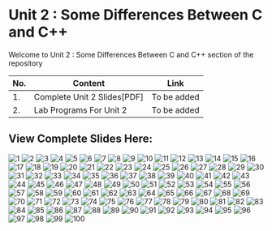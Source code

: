 # Unit 2 : Some Differences Between C and C++

Welcome to Unit 2 : Some Differences Between C and C++ section of the repository

|No.|Content|Link|
|--|-----|-----|
|1.|Complete Unit 2 Slides[PDF]|To be added|
|2.|Lab Programs For Unit 2|To be added|

## View Complete Slides Here:

![1](https://github.com/aryashah2k/OOP-In-CPlusPlus/blob/main/2.%20Some%20Differences%20Between%20C%20and%20C%2B%2B/assets/Slide1.JPG)
![2](https://github.com/aryashah2k/OOP-In-CPlusPlus/blob/main/2.%20Some%20Differences%20Between%20C%20and%20C%2B%2B/assets/Slide2.JPG)
![3](https://github.com/aryashah2k/OOP-In-CPlusPlus/blob/main/2.%20Some%20Differences%20Between%20C%20and%20C%2B%2B/assets/Slide3.JPG)
![4](https://github.com/aryashah2k/OOP-In-CPlusPlus/blob/main/2.%20Some%20Differences%20Between%20C%20and%20C%2B%2B/assets/Slide4.JPG)
![5](https://github.com/aryashah2k/OOP-In-CPlusPlus/blob/main/2.%20Some%20Differences%20Between%20C%20and%20C%2B%2B/assets/Slide5.JPG)
![6](https://github.com/aryashah2k/OOP-In-CPlusPlus/blob/main/2.%20Some%20Differences%20Between%20C%20and%20C%2B%2B/assets/Slide6.JPG)
![7](https://github.com/aryashah2k/OOP-In-CPlusPlus/blob/main/2.%20Some%20Differences%20Between%20C%20and%20C%2B%2B/assets/Slide7.JPG)
![8](https://github.com/aryashah2k/OOP-In-CPlusPlus/blob/main/2.%20Some%20Differences%20Between%20C%20and%20C%2B%2B/assets/Slide8.JPG)
![9](https://github.com/aryashah2k/OOP-In-CPlusPlus/blob/main/2.%20Some%20Differences%20Between%20C%20and%20C%2B%2B/assets/Slide9.JPG)
![10](https://github.com/aryashah2k/OOP-In-CPlusPlus/blob/main/2.%20Some%20Differences%20Between%20C%20and%20C%2B%2B/assets/Slide10.JPG)
![11](https://github.com/aryashah2k/OOP-In-CPlusPlus/blob/main/2.%20Some%20Differences%20Between%20C%20and%20C%2B%2B/assets/Slide11.JPG)
![12](https://github.com/aryashah2k/OOP-In-CPlusPlus/blob/main/2.%20Some%20Differences%20Between%20C%20and%20C%2B%2B/assets/Slide12.JPG)
![13](https://github.com/aryashah2k/OOP-In-CPlusPlus/blob/main/2.%20Some%20Differences%20Between%20C%20and%20C%2B%2B/assets/Slide13.JPG)
![14](https://github.com/aryashah2k/OOP-In-CPlusPlus/blob/main/2.%20Some%20Differences%20Between%20C%20and%20C%2B%2B/assets/Slide14.JPG)
![15](https://github.com/aryashah2k/OOP-In-CPlusPlus/blob/main/2.%20Some%20Differences%20Between%20C%20and%20C%2B%2B/assets/Slide15.JPG)
![16](https://github.com/aryashah2k/OOP-In-CPlusPlus/blob/main/2.%20Some%20Differences%20Between%20C%20and%20C%2B%2B/assets/Slide16.JPG)
![17](https://github.com/aryashah2k/OOP-In-CPlusPlus/blob/main/2.%20Some%20Differences%20Between%20C%20and%20C%2B%2B/assets/Slide17.JPG)
![18](https://github.com/aryashah2k/OOP-In-CPlusPlus/blob/main/2.%20Some%20Differences%20Between%20C%20and%20C%2B%2B/assets/Slide18.JPG)
![19](https://github.com/aryashah2k/OOP-In-CPlusPlus/blob/main/2.%20Some%20Differences%20Between%20C%20and%20C%2B%2B/assets/Slide19.JPG)
![20](https://github.com/aryashah2k/OOP-In-CPlusPlus/blob/main/2.%20Some%20Differences%20Between%20C%20and%20C%2B%2B/assets/Slide20.JPG)
![21](https://github.com/aryashah2k/OOP-In-CPlusPlus/blob/main/2.%20Some%20Differences%20Between%20C%20and%20C%2B%2B/assets/Slide21.JPG)
![22](https://github.com/aryashah2k/OOP-In-CPlusPlus/blob/main/2.%20Some%20Differences%20Between%20C%20and%20C%2B%2B/assets/Slide22.JPG)
![23](https://github.com/aryashah2k/OOP-In-CPlusPlus/blob/main/2.%20Some%20Differences%20Between%20C%20and%20C%2B%2B/assets/Slide23.JPG)
![24](https://github.com/aryashah2k/OOP-In-CPlusPlus/blob/main/2.%20Some%20Differences%20Between%20C%20and%20C%2B%2B/assets/Slide24.JPG)
![25](https://github.com/aryashah2k/OOP-In-CPlusPlus/blob/main/2.%20Some%20Differences%20Between%20C%20and%20C%2B%2B/assets/Slide25.JPG)
![26](https://github.com/aryashah2k/OOP-In-CPlusPlus/blob/main/2.%20Some%20Differences%20Between%20C%20and%20C%2B%2B/assets/Slide26.JPG)
![27](https://github.com/aryashah2k/OOP-In-CPlusPlus/blob/main/2.%20Some%20Differences%20Between%20C%20and%20C%2B%2B/assets/Slide27.JPG)
![28](https://github.com/aryashah2k/OOP-In-CPlusPlus/blob/main/2.%20Some%20Differences%20Between%20C%20and%20C%2B%2B/assets/Slide28.JPG)
![29](https://github.com/aryashah2k/OOP-In-CPlusPlus/blob/main/2.%20Some%20Differences%20Between%20C%20and%20C%2B%2B/assets/Slide29.JPG)
![30](https://github.com/aryashah2k/OOP-In-CPlusPlus/blob/main/2.%20Some%20Differences%20Between%20C%20and%20C%2B%2B/assets/Slide30.JPG)
![31](https://github.com/aryashah2k/OOP-In-CPlusPlus/blob/main/2.%20Some%20Differences%20Between%20C%20and%20C%2B%2B/assets/Slide31.JPG)
![32](https://github.com/aryashah2k/OOP-In-CPlusPlus/blob/main/2.%20Some%20Differences%20Between%20C%20and%20C%2B%2B/assets/Slide32.JPG)
![33](https://github.com/aryashah2k/OOP-In-CPlusPlus/blob/main/2.%20Some%20Differences%20Between%20C%20and%20C%2B%2B/assets/Slide33.JPG)
![34](https://github.com/aryashah2k/OOP-In-CPlusPlus/blob/main/2.%20Some%20Differences%20Between%20C%20and%20C%2B%2B/assets/Slide34.JPG)
![35](https://github.com/aryashah2k/OOP-In-CPlusPlus/blob/main/2.%20Some%20Differences%20Between%20C%20and%20C%2B%2B/assets/Slide35.JPG)
![36](https://github.com/aryashah2k/OOP-In-CPlusPlus/blob/main/2.%20Some%20Differences%20Between%20C%20and%20C%2B%2B/assets/Slide36.JPG)
![37](https://github.com/aryashah2k/OOP-In-CPlusPlus/blob/main/2.%20Some%20Differences%20Between%20C%20and%20C%2B%2B/assets/Slide37.JPG)
![38](https://github.com/aryashah2k/OOP-In-CPlusPlus/blob/main/2.%20Some%20Differences%20Between%20C%20and%20C%2B%2B/assets/Slide38.JPG)
![39](https://github.com/aryashah2k/OOP-In-CPlusPlus/blob/main/2.%20Some%20Differences%20Between%20C%20and%20C%2B%2B/assets/Slide39.JPG)
![40](https://github.com/aryashah2k/OOP-In-CPlusPlus/blob/main/2.%20Some%20Differences%20Between%20C%20and%20C%2B%2B/assets/Slide40.JPG)
![41](https://github.com/aryashah2k/OOP-In-CPlusPlus/blob/main/2.%20Some%20Differences%20Between%20C%20and%20C%2B%2B/assets/Slide41.JPG)
![42](https://github.com/aryashah2k/OOP-In-CPlusPlus/blob/main/2.%20Some%20Differences%20Between%20C%20and%20C%2B%2B/assets/Slide42.JPG)
![43](https://github.com/aryashah2k/OOP-In-CPlusPlus/blob/main/2.%20Some%20Differences%20Between%20C%20and%20C%2B%2B/assets/Slide43.JPG)
![44](https://github.com/aryashah2k/OOP-In-CPlusPlus/blob/main/2.%20Some%20Differences%20Between%20C%20and%20C%2B%2B/assets/Slide44.JPG)
![45](https://github.com/aryashah2k/OOP-In-CPlusPlus/blob/main/2.%20Some%20Differences%20Between%20C%20and%20C%2B%2B/assets/Slide45.JPG)
![46](https://github.com/aryashah2k/OOP-In-CPlusPlus/blob/main/2.%20Some%20Differences%20Between%20C%20and%20C%2B%2B/assets/Slide46.JPG)
![47](https://github.com/aryashah2k/OOP-In-CPlusPlus/blob/main/2.%20Some%20Differences%20Between%20C%20and%20C%2B%2B/assets/Slide47.JPG)
![48](https://github.com/aryashah2k/OOP-In-CPlusPlus/blob/main/2.%20Some%20Differences%20Between%20C%20and%20C%2B%2B/assets/Slide48.JPG)
![49](https://github.com/aryashah2k/OOP-In-CPlusPlus/blob/main/2.%20Some%20Differences%20Between%20C%20and%20C%2B%2B/assets/Slide49.JPG)
![50](https://github.com/aryashah2k/OOP-In-CPlusPlus/blob/main/2.%20Some%20Differences%20Between%20C%20and%20C%2B%2B/assets/Slide50.JPG)
![51]()
![52]()
![53]()
![54]()
![55]()
![56]()
![57]()
![58]()
![59]()
![60]()
![61]()
![62]()
![63]()
![64]()
![65]()
![66]()
![67]()
![68]()
![69]()
![70]()
![71]()
![72]()
![73]()
![74]()
![75]()
![76]()
![77]()
![78]()
![79]()
![80]()
![81]()
![82]()
![83]()
![84]()
![85]()
![86]()
![87]()
![88]()
![89]()
![90]()
![91]()
![92]()
![93]()
![94]()
![95]()
![96]()
![97]()
![98]()
![99]()
![100]()